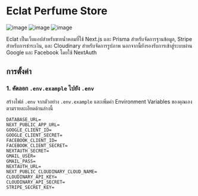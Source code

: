 
# Eclat Perfume Store
![image](https://github.com/user-attachments/assets/e1ce8171-cf2c-4e60-8713-177f98dc355e)
![image](https://github.com/user-attachments/assets/481e5658-f668-43f5-8f90-5de7eea18330)
![image](https://github.com/user-attachments/assets/291ebe5f-183b-40fe-a1a0-404e668e97b6)

Eclat เป็นเว็บแอปสำหรับขายน้ำหอมที่ใช้ Next.js และ Prisma สำหรับจัดการฐานข้อมูล, Stripe สำหรับการชำระเงิน, และ Cloudinary สำหรับจัดการรูปภาพ นอกจากนี้ยังรองรับการเข้าสู่ระบบผ่าน Google และ Facebook โดยใช้ NextAuth

## การตั้งค่า

### 1. คัดลอก `.env.example` ไปยัง `.env`

สร้างไฟล์ `.env` จากตัวอย่าง `.env.example` และเพิ่มค่า Environment Variables ของคุณเองตามรายละเอียดด้านล่างนี้

```env
DATABASE_URL=
NEXT_PUBLIC_APP_URL=
GOOGLE_CLIENT_ID= 
GOOGLE_CLIENT_SECRET= 
FACEBOOK_CLIENT_ID=
FACEBOOK_CLIENT_SECRET=
NEXTAUTH_SECRET=
GMAIL_USER=
GMAIL_PASS=
NEXTAUTH_URL=
NEXT_PUBLIC_CLOUDINARY_CLOUD_NAME=
CLOUDINARY_API_KEY=
CLOUDINARY_API_SECRET=
STRIPE_SECRET_KEY=


